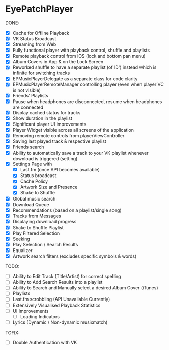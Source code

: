 # EyePatchPlayer
DONE:

- [x] Cache for Offline Playback
- [x] VK Status Broadcast
- [x] Streaming from Web
- [x] Fully functional player with playback control, shuffle and playlists
- [x] Remote playback control from iOS (lock and bottom pan menu)
- [x] Album Covers in App & on the Lock Screen
- [x] Reworked shuffle to have a separate playlist (of ID') instead which is infinite for switching tracks
- [x] EPMusicPlayerDelegate as a separate class for code clarity
- [x] EPMusicPlayerRemoteManager controlling player (even when player VC is not visible)
- [x] Friends' Playlists
- [x] Pause when headphones are disconnected, resume when headphones are connected
- [x] Display cached status for tracks 
- [x] Show duration in the playlist
- [x] Significant player UI improvements
- [x] Player Widget visible across all screens of the application
- [x] Removing remote controls from playerViewController
- [x] Saving last played track & respective playlist
- [x] Friends search
- [x] Ability to automatically save a track to your VK playlist whenever download is triggered (setting)
- [x] Settings Page with
    - [x] Last.fm (once API becomes available)
    - [x] Status broadcast
    - [x] Cache Policy
    - [x] Artwork Size and Presence
    - [x] Shake to Shuffle
- [x] Global music search
- [x] Download Queue
- [x] Recommendations (based on a playlist/single song)
- [x] Tracks from Messages
- [x] Displaying download progress
- [x] Shake to Shuffle Playlist
- [x] Play Filtered Selection
- [x] Seeking
- [x] Play Selection / Search Results
- [x] Equalizer
- [x] Artwork search filters (excludes specific symbols & words)

TODO:

- [ ] Ability to Edit Track (Title/Artist) for correct spelling
- [ ] Ability to Add Search Results into a playlist
- [ ] Ability to Search and Manually select a desired Album Cover (iTunes)
- [ ] Playlists
- [ ] Last.fm scrobbling (API Unavailable Currently)
- [ ] Extensively Visualised Playback Statistics
- [ ] UI Improvements
    - [ ] Loading Indicators
- [ ] Lyrics (Dynamic / Non-dynamic musixmatch)

TOFIX:

- [ ] Double Authentication with VK
